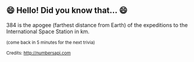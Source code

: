 ## :smile: Hello! Did you know that... :smile:
384 is the apogee (farthest distance from Earth) of the expeditions to the International Space Station in km.

<sup>(come back in 5 minutes for the next trivia)</sup>


<sup>Credits: http://numbersapi.com</sup>
